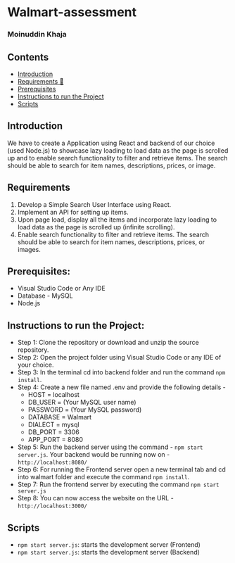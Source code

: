 # Walmart-assessment

### Moinuddin Khaja

## Contents
  - [Introduction](#objective)
  - [Requirements 📝](#requirements)
  - [Prerequisites](#prerequisites)
  - [Instructions to run the Project](#instructions-to-run-the-project)
  - [Scripts](#scripts)

## Introduction
We have to create a Application using React and backend of our choice (used Node.js) to showcase lazy loading to load data as the page is scrolled up and to enable search functionality to filter and retrieve items. The search should be able to search for item names, descriptions, prices, or image.

## Requirements
1. Develop a Simple Search User Interface using React.
2. Implement an API for setting up items.
3. Upon page load, display all the items and incorporate lazy loading to load data as the page is scrolled up (infinite scrolling).
4. Enable search functionality to filter and retrieve items. The search should be able to search for item names, descriptions, prices, or images.

## Prerequisites:
- Visual Studio Code or Any IDE 
- Database - MySQL
- Node.js

## Instructions to run the Project:
- Step 1: Clone the repository or download and unzip the source repository.
- Step 2: Open the project folder using Visual Studio Code or any IDE of your choice.
- Step 3: In the terminal cd into backend folder and run the command `npm install`.
- Step 4: Create a new file named .env and provide the following details - 
    - HOST = localhost
    - DB_USER = (Your MySQL user name)
    - PASSWORD = (Your MySQL password)
    - DATABASE = Walmart
    - DIALECT = mysql
    - DB_PORT = 3306
    - APP_PORT = 8080
- Step 5: Run the backend server using the command - `npm start server.js`. Your backend would be running now on - `http://localhost:8080/`
- Step 6: For running the Frontend server open a new terminal tab and cd into walmart folder and execute the command `npm install`.
- Step 7: Run the frontend server by executing the command `npm start server.js`
- Step 8: You can now access the website on the URL - `http://localhost:3000/`

## Scripts
- `npm start server.js`: starts the development server (Frontend)
- `npm start server.js`: starts the development server (Backend)